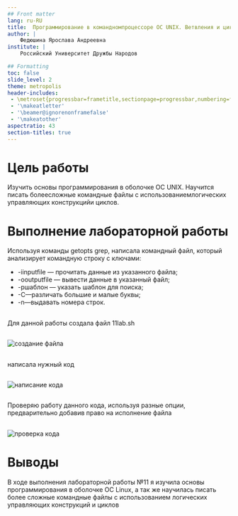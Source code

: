 ```yaml
---
## Front matter
lang: ru-RU
title:  Программирование в командномпроцессоре ОС UNIX. Ветвления и циклы
author: |
	Федюшина Ярослава Андреевна
institute: |
	Российский Университет Дружбы Народов

## Formatting
toc: false
slide_level: 2
theme: metropolis
header-includes: 
 - \metroset{progressbar=frametitle,sectionpage=progressbar,numbering=fraction}
 - '\makeatletter'
 - '\beamer@ignorenonframefalse'
 - '\makeatother'
aspectratio: 43
section-titles: true
---
```


# Цель работы

Изучить основы программирования в оболочке ОС UNIX. Научится писать болеесложные командные файлы с использованиемлогических управляющих конструкцийи циклов.

# Выполнение лабораторной работы

Используя команды getopts grep, написала командный файл, который анализирует командную строку с ключами:
- -iinputfile — прочитать данные из указанного файла;
- -ooutputfile — вывести данные в указанный файл;
- -pшаблон — указать шаблон для поиска;
- -C—различать большие и малые буквы;
- -n—выдавать номера строк.

##

Для данной работы создала файл 11lab.sh

##

![создание файла](image/1.png)

##

написала нужный код

##

![написание кода](image/2.png)

##

Проверяю работу данного кода, используя разные опции, предварительно добавив право на исполнение файла

##

![проверка кода](image/3.png)

##

# Выводы

В ходе выполнения лабораторной работы №11 я изучила основы программирования в оболочке ОС Linux, а так же научилась писать более сложные командные файлы с использованием логических управляющих конструкций и циклов

